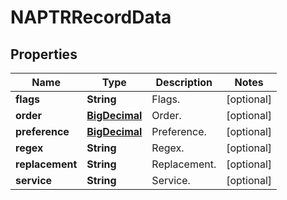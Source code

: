 # NAPTRRecordData

## Properties
Name | Type | Description | Notes
------------ | ------------- | ------------- | -------------
**flags** | **String** | Flags. |  [optional]
**order** | [**BigDecimal**](BigDecimal.md) | Order. |  [optional]
**preference** | [**BigDecimal**](BigDecimal.md) | Preference. |  [optional]
**regex** | **String** | Regex. |  [optional]
**replacement** | **String** | Replacement. |  [optional]
**service** | **String** | Service. |  [optional]
